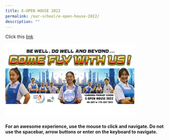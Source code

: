 ```yaml
---
title: E–OPEN HOUSE 2022
permalink: /our-school/e-open-house-2022/
description: ""
---
```

Click this [link](https://docs.google.com/presentation/d/e/2PACX-1vS-w9jpbut4Byyi5ELg8oj5CDUQ2hCS7LAjhxd84G_NLHD0cuPmKaEhOpvsR4az61O_Y7OMnOBzaQuf/pub?start=true&loop=false&delayms=60000&slide=id.p)


<img src="/images/open%20house%20banner%202022%201.jpg" style="width:80%">

#### For an awesome experience, use the mouse to click and navigate. Do not use the **spacebar**, **arrow buttons** or **enter** on the keyboard to navigate.